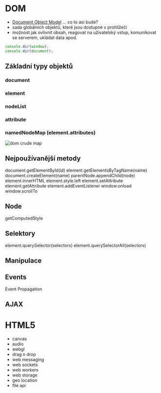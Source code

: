 # DOM

- [Document Object Model](https://developer.mozilla.org/en-US/docs/Web/API/Document_Object_Model) ... co to asi bude?
- sada globálních objektů, které jsou dostupné v prohlížeči
- možnost jak ovlivnit obsah, reagovat na uživatelský vstup, komunikovat se serverem, ukládat data apod.


```js
console.dir(window);
console.dir(document);
```

## Základní typy objektů

### document   

### element 

### nodeList    

### attribute   

### namedNodeMap (element.attributes)

![dom crude map](http://html5tutorial.com/dom-inheritance-map/dom-crude-map.png)


## Nejpoužívanější metody 

document.getElementById(id)
element.getElementsByTagName(name)
document.createElement(name)
parentNode.appendChild(node)
element.innerHTML
element.style.left
element.setAttribute
element.getAttribute
element.addEventListener
window.onload
window.scrollTo

## Node

getComputedStyle

## Selektory

element.querySelector(selectors)
element.querySelectorAll(selectors)

## Manipulace 

## Events

Event Propagation

## AJAX

# HTML5
- canvas
- audio
- webgl
- drag n drop
- web messaging
- web sockets
- web workers
- web storage
- geo location
- file api